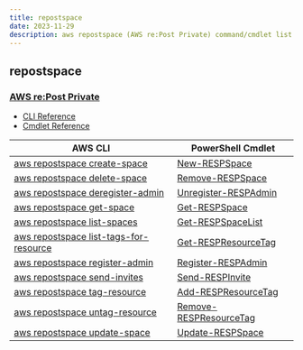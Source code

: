 ```yaml
---
title: repostspace
date: 2023-11-29
description: aws repostspace (AWS re:Post Private) command/cmdlet list.
---
```


## repostspace

### [AWS re:Post Private](https://aws.amazon.com/repost-private/)

* [CLI Reference](https://awscli.amazonaws.com/v2/documentation/api/latest/reference/repostspace/index.html)
* [Cmdlet Reference](https://docs.aws.amazon.com/powershell/latest/reference/items/Repostspace_cmdlets.html)

|AWS CLI|PowerShell Cmdlet|
|----|----|
|[aws repostspace create-space](https://awscli.amazonaws.com/v2/documentation/api/latest/reference/repostspace/create-space.html)|[New-RESPSpace](https://docs.aws.amazon.com/powershell/latest/reference/items/New-RESPSpace.html)|
|[aws repostspace delete-space](https://awscli.amazonaws.com/v2/documentation/api/latest/reference/repostspace/delete-space.html)|[Remove-RESPSpace](https://docs.aws.amazon.com/powershell/latest/reference/items/Remove-RESPSpace.html)|
|[aws repostspace deregister-admin](https://awscli.amazonaws.com/v2/documentation/api/latest/reference/repostspace/deregister-admin.html)|[Unregister-RESPAdmin](https://docs.aws.amazon.com/powershell/latest/reference/items/Unregister-RESPAdmin.html)|
|[aws repostspace get-space](https://awscli.amazonaws.com/v2/documentation/api/latest/reference/repostspace/get-space.html)|[Get-RESPSpace](https://docs.aws.amazon.com/powershell/latest/reference/items/Get-RESPSpace.html)|
|[aws repostspace list-spaces](https://awscli.amazonaws.com/v2/documentation/api/latest/reference/repostspace/list-spaces.html)|[Get-RESPSpaceList](https://docs.aws.amazon.com/powershell/latest/reference/items/Get-RESPSpaceList.html)|
|[aws repostspace list-tags-for-resource](https://awscli.amazonaws.com/v2/documentation/api/latest/reference/repostspace/list-tags-for-resource.html)|[Get-RESPResourceTag](https://docs.aws.amazon.com/powershell/latest/reference/items/Get-RESPResourceTag.html)|
|[aws repostspace register-admin](https://awscli.amazonaws.com/v2/documentation/api/latest/reference/repostspace/register-admin.html)|[Register-RESPAdmin](https://docs.aws.amazon.com/powershell/latest/reference/items/Register-RESPAdmin.html)|
|[aws repostspace send-invites](https://awscli.amazonaws.com/v2/documentation/api/latest/reference/repostspace/send-invites.html)|[Send-RESPInvite](https://docs.aws.amazon.com/powershell/latest/reference/items/Send-RESPInvite.html)|
|[aws repostspace tag-resource](https://awscli.amazonaws.com/v2/documentation/api/latest/reference/repostspace/tag-resource.html)|[Add-RESPResourceTag](https://docs.aws.amazon.com/powershell/latest/reference/items/Add-RESPResourceTag.html)|
|[aws repostspace untag-resource](https://awscli.amazonaws.com/v2/documentation/api/latest/reference/repostspace/untag-resource.html)|[Remove-RESPResourceTag](https://docs.aws.amazon.com/powershell/latest/reference/items/Remove-RESPResourceTag.html)|
|[aws repostspace update-space](https://awscli.amazonaws.com/v2/documentation/api/latest/reference/repostspace/update-space.html)|[Update-RESPSpace](https://docs.aws.amazon.com/powershell/latest/reference/items/Update-RESPSpace.html)|

